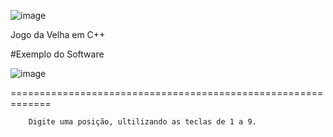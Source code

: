 ![image](https://github.com/WalderlanSena/jogodavelhaemc/blob/master/img/logo.png)

Jogo da Velha em C++

#Exemplo do Software

![image](https://github.com/WalderlanSena/jogodavelhaemc/blob/master/img/exemplo.png)

=============================================================
```
	Digite uma posição, ultilizando as teclas de 1 a 9.
```
